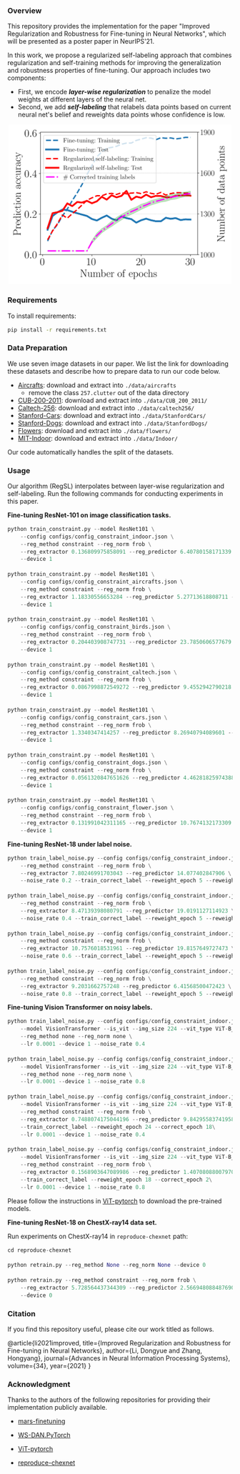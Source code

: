 ### Overview

This repository provides the implementation for the paper "Improved Regularization and Robustness for Fine-tuning in Neural Networks", which will be presented as a poster paper in NeurIPS'21.

In this work, we propose a regularized self-labeling approach that combines regularization and self-training methods for improving the generalization and robustness properties of fine-tuning.  Our approach includes two components:

- First, we encode ***layer-wise regularization*** to penalize the model weights at different layers of the neural net.
- Second, we add ***self-labeling*** that relabels data points based on current neural net's belief and reweights data points whose confidence is low.

<div align=center><img src='./figures/main_figure.png' width="500"></div>

### Requirements

To install requirements:

```bash
pip install -r requirements.txt
```

### Data Preparation

We use seven image datasets in our paper. We list the link for downloading these datasets and describe how to prepare data to run our code below.

- [Aircrafts](https://www.robots.ox.ac.uk/~vgg/data/fgvc-aircraft/): download and extract into `./data/aircrafts`
  - remove the class `257.clutter` out of the data directory
- [CUB-200-2011](http://www.vision.caltech.edu/visipedia/CUB-200-2011.html): download and extract into `./data/CUB_200_2011/`
- [Caltech-256](http://www.vision.caltech.edu/Image_Datasets/Caltech256/): download and extract into `./data/caltech256/`
- [Stanford-Cars](https://ai.stanford.edu/~jkrause/cars/car_dataset.html): download and extract into `./data/StanfordCars/`
- [Stanford-Dogs](http://vision.stanford.edu/aditya86/ImageNetDogs/): download and extract into `./data/StanfordDogs/`
- [Flowers](https://www.robots.ox.ac.uk/~vgg/data/flowers/102/): download and extract into `./data/flowers/`
- [MIT-Indoor](http://web.mit.edu/torralba/www/indoor.html): download and extract into `./data/Indoor/`

Our code automatically handles the split of the datasets.

### Usage

Our algorithm (RegSL) interpolates between layer-wise regularization and self-labeling. Run the following commands for conducting experiments in this paper.

**Fine-tuning ResNet-101 on image classification tasks.** 

```python
python train_constraint.py --model ResNet101 \
    --config configs/config_constraint_indoor.json \
    --reg_method constraint --reg_norm frob \
    --reg_extractor 0.136809975858091 --reg_predictor 6.40780158171339 --scale_factor 2.52883770643206\
    --device 1

python train_constraint.py --model ResNet101 \
    --config configs/config_constraint_aircrafts.json \
    --reg_method constraint --reg_norm frob \
    --reg_extractor 1.18330556653284 --reg_predictor 5.27713618808711 --scale_factor 1.27679969876201\
    --device 1

python train_constraint.py --model ResNet101 \
    --config configs/config_constraint_birds.json \
    --reg_method constraint --reg_norm frob \
    --reg_extractor 0.204403908747731 --reg_predictor 23.7850606577679 --scale_factor 4.73803591794678\
    --device 1

python train_constraint.py --model ResNet101 \
    --config configs/config_constraint_caltech.json \
    --reg_method constraint --reg_norm frob \
    --reg_extractor 0.0867998872549272 --reg_predictor 9.4552942790218 --scale_factor 1.1785989596144\
    --device 1

python train_constraint.py --model ResNet101 \
    --config configs/config_constraint_cars.json \
    --reg_method constraint --reg_norm frob \
    --reg_extractor 1.3340347414257 --reg_predictor 8.26940794089601 --scale_factor 3.47676759842434\
    --device 1

python train_constraint.py --model ResNet101 \
    --config configs/config_constraint_dogs.json \
    --reg_method constraint --reg_norm frob \
    --reg_extractor 0.0561320847651626 --reg_predictor 4.46281825974388 --scale_factor 1.58722606909531\
    --device 1

python train_constraint.py --model ResNet101 \
    --config configs/config_constraint_flower.json \
    --reg_method constraint --reg_norm frob \
    --reg_extractor 0.131991042311165 --reg_predictor 10.7674132173309 --scale_factor 4.98010215976503\
    --device 1
```

**Fine-tuning ResNet-18 under label noise.**

```Python
python train_label_noise.py --config configs/config_constraint_indoor.json --model ResNet18 \
    --reg_method constraint --reg_norm frob \
    --reg_extractor 7.80246991703043 --reg_predictor 14.077402847906 \
    --noise_rate 0.2 --train_correct_label --reweight_epoch 5 --reweight_temp 2.0 --correct_epoch 10 --correct_thres 0.9 

python train_label_noise.py --config configs/config_constraint_indoor.json --model ResNet18 \
    --reg_method constraint --reg_norm frob \
    --reg_extractor 8.47139398080791 --reg_predictor 19.0191127114923 \
    --noise_rate 0.4 --train_correct_label --reweight_epoch 5 --reweight_temp 2.0 --correct_epoch 10 --correct_thres 0.9 

python train_label_noise.py --config configs/config_constraint_indoor.json --model ResNet18 \
    --reg_method constraint --reg_norm frob \
    --reg_extractor 10.7576018531961 --reg_predictor 19.8157649727473 \
    --noise_rate 0.6 --train_correct_label --reweight_epoch 5 --reweight_temp 2.0 --correct_epoch 10 --correct_thres 0.9 
    
python train_label_noise.py --config configs/config_constraint_indoor.json --model ResNet18 \
    --reg_method constraint --reg_norm frob \
    --reg_extractor 9.2031662757248 --reg_predictor 6.41568500472423 \
    --noise_rate 0.8 --train_correct_label --reweight_epoch 5 --reweight_temp 1.5 --correct_epoch 10 --correct_thres 0.9 
```

**Fine-tuning Vision Transformer on noisy labels.** 

```Python
python train_label_noise.py --config configs/config_constraint_indoor.json \
    --model VisionTransformer --is_vit --img_size 224 --vit_type ViT-B_16 --vit_pretrained_dir pretrained/imagenet21k_ViT-B_16.npz \
    --reg_method none --reg_norm none \
    --lr 0.0001 --device 1 --noise_rate 0.4

python train_label_noise.py --config configs/config_constraint_indoor.json \
    --model VisionTransformer --is_vit --img_size 224 --vit_type ViT-B_16 --vit_pretrained_dir pretrained/imagenet21k_ViT-B_16.npz \
    --reg_method none --reg_norm none \
    --lr 0.0001 --device 1 --noise_rate 0.8

python train_label_noise.py --config configs/config_constraint_indoor.json \
    --model VisionTransformer --is_vit --img_size 224 --vit_type ViT-B_16 --vit_pretrained_dir pretrained/imagenet21k_ViT-B_16.npz \
    --reg_method constraint --reg_norm frob \
    --reg_extractor 0.7488074175044196 --reg_predictor 9.842955837419588 \
    --train_correct_label --reweight_epoch 24 --correct_epoch 18\
    --lr 0.0001 --device 1 --noise_rate 0.4

python train_label_noise.py --config configs/config_constraint_indoor.json \
    --model VisionTransformer --is_vit --img_size 224 --vit_type ViT-B_16 --vit_pretrained_dir pretrained/imagenet21k_ViT-B_16.npz \
    --reg_method constraint --reg_norm frob \
    --reg_extractor 0.1568903647089986 --reg_predictor 1.407080880079702 \
    --train_correct_label --reweight_epoch 18 --correct_epoch 2\
    --lr 0.0001 --device 1 --noise_rate 0.8
```

Please follow the instructions in [ViT-pytorch](https://github.com/jeonsworld/ViT-pytorch) to download the pre-trained models. 

**Fine-tuning ResNet-18 on ChestX-ray14 data set.** 

Run experiments on ChestX-ray14 in `reproduce-chexnet` path:

```python
cd reproduce-chexnet

python retrain.py --reg_method None --reg_norm None --device 0

python retrain.py --reg_method constraint --reg_norm frob \
    --reg_extractor 5.728564437344309 --reg_predictor 2.5669480884876905 --scale_factor 1.0340072757925474 \
    --device 0
```

### Citation

If you find this repository useful, please cite our work titled as follows.

@article{li2021improved,
  title={Improved Regularization and Robustness for Fine-tuning in Neural Networks},
  author={Li, Dongyue and Zhang, Hongyang},
  journal={Advances in Neural Information Processing Systems},
  volume={34},
  year={2021}
}

### Acknowledgment

Thanks to the authors of the following repositories for providing their implementation publicly available.

- [mars-finetuning](https://github.com/henrygouk/mars-finetuning)
- [WS-DAN.PyTorch](https://github.com/GuYuc/WS-DAN.PyTorch)
- [ViT-pytorch](https://github.com/jeonsworld/ViT-pytorch)

- [reproduce-chexnet](https://github.com/jrzech/reproduce-chexnet)
